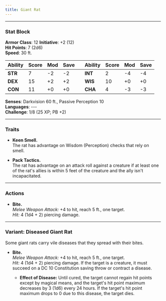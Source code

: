 ```yaml
---
title: Giant Rat
---
```


---

### **Stat Block**

**Armor Class**: 12                                                           **Initiative**: +2 (12)  
**Hit Points**: 7 (2d6)  
**Speed**: 30 ft.

| Ability | Score | Mod | Save |     | Ability | Score | Mod | Save |
| ------- | ----- | --- | ---- | --- | ------- | ----- | --- | ---- |
| **STR** | 7     | -2  | -2   |     | **INT** | 2     | -4  | -4   |
| **DEX** | 15    | +2  | +2   |     | **WIS** | 10    | +0  | +0   |
| **CON** | 11    | +0  | +0   |     | **CHA** | 4     | -3  | -3   |

**Senses**: Darkvision 60 ft., Passive Perception 10  
**Languages**: ---  
**Challenge**: 1/8 (25 XP; PB +2)

---

### **Traits**

- **Keen Smell.**  
    The rat has advantage on Wisdom (Perception) checks that rely on smell.
    
- **Pack Tactics.**  
    The rat has advantage on an attack roll against a creature if at least one of the rat's allies is within 5 feet of the creature and the ally isn't incapacitated.
    

---

### **Actions**

- **Bite.**  
    _Melee Weapon Attack:_ +4 to hit, reach 5 ft., one target.  
    _Hit:_ 4 (1d4 + 2) piercing damage.

---

### **Variant: Diseased Giant Rat**

Some giant rats carry vile diseases that they spread with their bites.

- **Bite.**  
    _Melee Weapon Attack:_ +4 to hit, reach 5 ft., one target.  
    _Hit:_ 4 (1d4 + 2) piercing damage. If the target is a creature, it must succeed on a DC 10 Constitution saving throw or contract a disease.
    
    - **Effect of Disease:** Until cured, the target cannot regain hit points except by magical means, and the target's hit point maximum decreases by 3 (1d6) every 24 hours. If the target's hit point maximum drops to 0 due to this disease, the target dies.